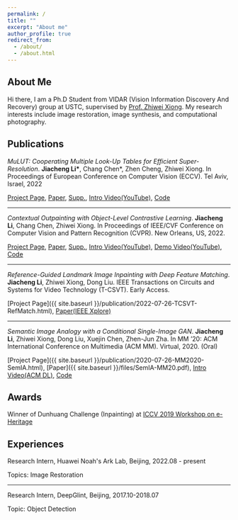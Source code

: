 ```yaml
---
permalink: /
title: ""
excerpt: "About me"
author_profile: true
redirect_from: 
  - /about/
  - /about.html
---
```


## About Me

Hi there, I am a Ph.D Student from VIDAR (Vision Information Discovery And Recovery) group at USTC, supervised by [Prof. Zhiwei Xiong](http://staff.ustc.edu.cn/~zwxiong/). My research interests include image restoration, image synthesis, and computational photography.

## Publications


<!-- ![SemIA]({{ site.baseurl }}/images/SemIA/teaser.png) -->


*MuLUT: Cooperating Multiple Look-Up Tables for Efficient Super-Resolution*. **Jiacheng Li\***, Chang Chen\*, Zhen Cheng, Zhiwei Xiong. In Proceedings of European Conference on Computer Vision (ECCV). Tel Aviv, Israel, 2022

[Project Page](https://mulut.pages.dev), [Paper](https://www.ecva.net/papers/eccv_2022/papers_ECCV/papers/136780234.pdf), [Supp.](https://www.ecva.net/papers/eccv_2022/papers_ECCV/papers/136780234-supp.pdf), [Intro Video(YouTube)](https://youtu.be/xmvQYW7dtaE), [Code](https://github.com/ddlee-cn/MuLUT)

---

<!-- ![CTOut]({{ site.baseurl }}/images/CTOut/teaser.png) -->

*Contextual Outpainting with Object-Level Contrastive Learning*. **Jiacheng Li**, Chang Chen, Zhiwei Xiong. In Proceedings of IEEE/CVF Conference on Computer Vision and Pattern Recognition (CVPR). New Orleans, US, 2022. 

[Project Page](https://ddlee-cn.github.io/cto-gan/), [Paper](https://openaccess.thecvf.com/content/CVPR2022/papers/Li_Contextual_Outpainting_With_Object-Level_Contrastive_Learning_CVPR_2022_paper.pdf), [Supp.](https://openaccess.thecvf.com/content/CVPR2022/supplemental/Li_Contextual_Outpainting_With_CVPR_2022_supplemental.pdf), [Intro Video(YouTube)](https://youtu.be/63pItMx5UDE), [Demo Video(YouTube)](https://youtu.be/gHYbPuoEEXU), [Code](https://mailustceducn-my.sharepoint.com/:f:/g/personal/jclee_mail_ustc_edu_cn/Elzm9EwS83JDiBuaxJOiBvIB0VuHprzuHABp6rctX37kSg?e=ottSJn)

<!-- , [Paper]({{ site.baseurl }}/files/SemIA-MM20.pdf) , [Slides]({{ site.baseurl }}/files/SemIA-MM20-slides.pdf) , [Video(ACM DL)](https://dl.acm.org/doi/10.1145/3394171.3413601) -->
---

*Reference-Guided Landmark Image Inpainting with Deep Feature Matching*. **Jiacheng Li**, Zhiwei Xiong, Dong Liu.  IEEE Transactions on Circuits and Systems for Video Technology (T-CSVT). Early Access.

[Project Page]({{ site.baseurl }}/publication/2022-07-26-TCSVT-RefMatch.html), [Paper(IEEE Xplore)](https://ieeexplore.ieee.org/document/9840396)

---

*Semantic Image Analogy with a Conditional Single-Image GAN*. **Jiacheng Li**, Zhiwei Xiong, Dong Liu, Xuejin Chen, Zhen-Jun Zha. In MM ’20: ACM International Conference on Multimedia (ACM MM). Virtual, 2020. (Oral)

[Project Page]({{ site.baseurl }}/publication/2020-07-26-MM2020-SemIA.html), [Paper]({{ site.baseurl }}/files/SemIA-MM20.pdf), [Intro Video(ACM DL)](https://dl.acm.org/doi/10.1145/3394171.3413601), [Code](https://github.com/ddlee-cn/SemIA)

## Awards

Winner of Dunhuang Challenge (Inpainting) at [ICCV 2019 Workshop on e-Heritage](https://www.cvl.iis.u-tokyo.ac.jp/e-Heritage2019/)

## Experiences

Research Intern, Huawei Noah's Ark Lab, Beijing, 2022.08 - present

Topics: Image Restoration

---

Research Intern, DeepGlint, Beijing, 2017.10-2018.07

Topic: Object Detection
